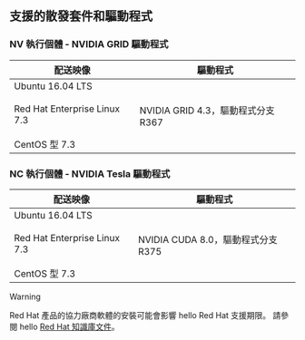 ## <a name="supported-distributions-and-drivers"></a>支援的散發套件和驅動程式


### <a name="nv-instances---nvidia-grid-drivers"></a>NV 執行個體 - NVIDIA GRID 驅動程式


| 配送映像 | 驅動程式 |
| --- | --- | 
| Ubuntu 16.04 LTS<br/><br/>Red Hat Enterprise Linux 7.3<br/><br/>CentOS 型 7.3 | NVIDIA GRID 4.3，驅動程式分支 R367|

### <a name="nc-instances---nvidia-tesla-drivers"></a>NC 執行個體 - NVIDIA Tesla 驅動程式
| 配送映像 | 驅動程式 |
| --- | --- | 
| Ubuntu 16.04 LTS<br/><br/> Red Hat Enterprise Linux 7.3<br/><br/> CentOS 型 7.3 | NVIDIA CUDA 8.0，驅動程式分支 R375 |



> [!WARNING] 
> Red Hat 產品的協力廠商軟體的安裝可能會影響 hello Red Hat 支援期限。 請參閱 hello [Red Hat 知識庫文件](https://access.redhat.com/articles/1067)。
>
